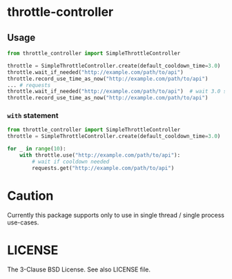 # throttle-controller

## Usage

```python
from throttle_controller import SimpleThrottleController

throttle = SimpleThrottleController.create(default_cooldown_time=3.0)
throttle.wait_if_needed("http://example.com/path/to/api")
throttle.record_use_time_as_now("http://example.com/path/to/api")
... # requests
throttle.wait_if_needed("http://example.com/path/to/api")  # wait 3.0 seconds
throttle.record_use_time_as_now("http://example.com/path/to/api")
```

### `with` statement

```python
from throttle_controller import SimpleThrottleController
throttle = SimpleThrottleController.create(default_cooldown_time=3.0)

for _ in range(10):
    with throttle.use("http://example.com/path/to/api"):
        # wait if cooldown needed
        requests.get("http://example.com/path/to/api")
```

# Caution

Currently this package supports only to use in single thread / single process use-cases.

# LICENSE

The 3-Clause BSD License. See also LICENSE file.
